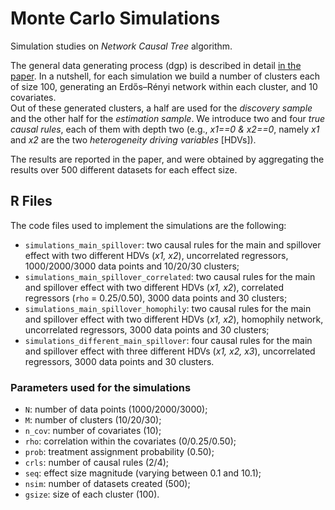 # Monte Carlo Simulations

Simulation studies on _Network Causal Tree_ algorithm.

The general data generating process (dgp) is described in detail <a href="https://github.com/fbargaglistoffi/Network-Causal-Tree/tree/master/Simulations">in the paper</a>. In a nutshell, for each simulation we build a number of clusters each of size 100, generating an Erdős–Rényi network within each cluster, and 10 covariates. </br> Out of these generated clusters, a half are used for the _discovery sample_ and the other half for the _estimation sample_. We introduce two and four _true causal rules_, each of them with depth two (e.g.,  _x1==0 & x2==0_, namely _x1_ and _x2_ are the two _heterogeneity driving variables_ [HDVs]).

The results are reported in the paper, and were obtained by aggregating the results over 500 different datasets for each effect size.

## R Files

The code files used to implement the simulations are the following:
* <tt>`simulations_main_spillover`</tt>:  two causal rules for the main and spillover effect with two different HDVs (_x1, x2_), uncorrelated regressors, 1000/2000/3000 data points and 10/20/30 clusters;
* <tt>`simulations_main_spillover_correlated`</tt>: two causal rules for the main and spillover effect with two different HDVs (_x1, x2_), correlated regressors (<tt>`rho`</tt> = 0.25/0.50), 3000 data points and 30 clusters;
* <tt>`simulations_main_spillover_homophily`</tt>:  two causal rules for the main and spillover effect with two different HDVs (_x1, x2_), homophily network, uncorrelated regressors, 3000 data points and 30 clusters;
* <tt>`simulations_different_main_spillover`</tt>: four causal rules for the main and spillover effect with three different HDVs (_x1, x2, x3_), uncorrelated regressors, 3000 data points and 30 clusters.

### Parameters used for the simulations

* <tt>`N`</tt>: number of data points (1000/2000/3000);
* <tt>`M`</tt>: number of clusters (10/20/30);
* <tt>`n_cov`</tt>: number of covariates (10);
* <tt>`rho`</tt>: correlation within the covariates (0/0.25/0.50);
* <tt>`prob`</tt>: treatment assignment probability (0.50);
* <tt>`crls`</tt>: number of causal rules (2/4);
* <tt>`seq`</tt>: effect size magnitude (varying between 0.1 and 10.1);
* <tt>`nsim`</tt>: number of datasets created (500);
* <tt>`gsize`</tt>: size of each cluster (100).

